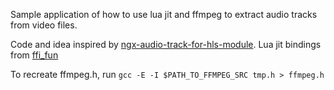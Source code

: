 Sample application of how to use lua jit and ffmpeg to extract audio tracks from video files.

Code and idea inspired by [ngx-audio-track-for-hls-module](https://github.com/flavioribeiro/nginx-audio-track-for-hls-module/blob/master/ngx_http_aac_module.c). Lua jit bindings from [ffi_fun](https://github.com/mkottman/ffi_fun/blob/master/ffmpeg_audio.lua)

To recreate ffmpeg.h, run `gcc -E -I $PATH_TO_FFMPEG_SRC tmp.h > ffmpeg.h`

